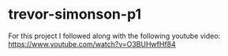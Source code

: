 # trevor-simonson-p1

For this project I followed along with the following youtube video: https://www.youtube.com/watch?v=O3BUHwfHf84